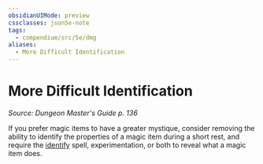 ```yaml
---
obsidianUIMode: preview
cssclasses: json5e-note
tags:
  - compendium/src/5e/dmg
aliases:
  - More Difficult Identification
---
```


# More Difficult Identification
*Source: Dungeon Master's Guide p. 136* 

If you prefer magic items to have a greater mystique, consider removing the ability to identify the properties of a magic item during a short rest, and require the [identify](../../../../identify.md) spell, experimentation, or both to reveal what a magic item does.
